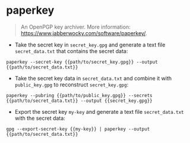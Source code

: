 # paperkey

> An OpenPGP key archiver.
> More information: <https://www.jabberwocky.com/software/paperkey/>.

- Take the secret key in `secret_key.gpg` and generate a text file `secret_data.txt` that contains the secret data:

`paperkey --secret-key {{path/to/secret_key.gpg}} --output {{path/to/secret_data.txt}}`

- Take the secret key data in `secret_data.txt` and combine it with `public_key.gpg` to reconstruct `secret_key.gpg`:

`paperkey --pubring {{path/to/public_key.gpg}} --secrets {{path/to/secret_data.txt}} --output {{secret_key.gpg}}`

- Export the secret key `my-key` and generate a text file `secret_data.txt` with the secret data:

`gpg --export-secret-key {{my-key}} | paperkey --output {{path/to/secret_data.txt}}`
